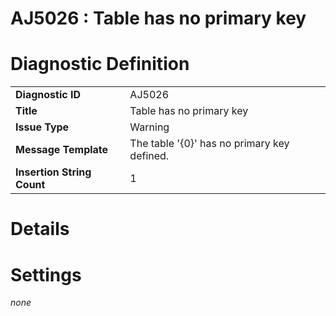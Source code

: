 # AJ5026 : Table has no primary key

# Diagnostic Definition

<table>
  <tr>
    <td class="header"><b>Diagnostic ID</b></td>
    <td>AJ5026</td>
  </tr>
  <tr>
    <td class="header"><b>Title</b></td>
    <td>Table has no primary key</td>
  </tr>
  <tr>
    <td class="header"><b>Issue Type</b></td>
    <td>Warning</td>
  </tr>
  <tr>
    <td class="header"><b>Message Template</b></td>
    <td>The table '{0}' has no primary key defined.</td>
  </tr>
  <tr>
    <td class="header"><b>Insertion String Count</b></td>
    <td>1</td>
  </tr>
</table>

# Details



# Settings

*none*

